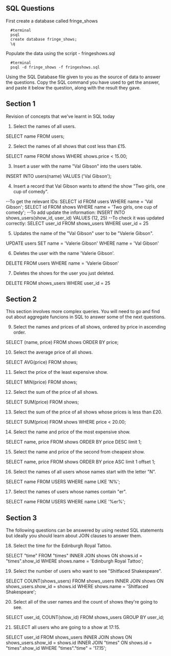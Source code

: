 ## SQL Questions

First create a database called fringe_shows
```
  #terminal
  psql
  create database fringe_shows;
  \q
```

Populate the data using the script - fringeshows.sql
```
  #terminal
  psql -d fringe_shows -f fringeshows.sql
```

Using the SQL Database file given to you as the source of data to answer the questions.  Copy the SQL command you have used to get the answer, and paste it below the question, along with the result they gave.


## Section 1

  Revision of concepts that we've learnt in SQL today

  1. Select the names of all users.

  SELECT name FROM users;

  2. Select the names of all shows that cost less than £15.

 SELECT name FROM shows WHERE shows.price < 15.00; 

  3. Insert a user with the name "Val Gibson" into the users table.

  INSERT INTO users(name) VALUES ('Val Gibson');

  4. Insert a record that Val Gibson wants to attend the show "Two girls, one cup of comedy".

  --To get the relevant IDs:
  SELECT id FROM users WHERE name = 'Val Gibson';
  SELECT id FROM shows WHERE name = 'Two girls, one cup of comedy';
  --To add update the information:
  INSERT INTO shows_users(show_id, user_id) VALUES (12, 25)
  --To check it was updated correctly:
  SELECT user_id FROM shows_users WHERE user_id = 25

  5. Updates the name of the "Val Gibson" user to be "Valerie Gibson".

  UPDATE users SET name = 'Valerie Gibson' WHERE name = 'Val Gibson'

  6. Deletes the user with the name 'Valerie Gibson'.

  DELETE FROM users WHERE name = 'Valerie Gibson'

  7. Deletes the shows for the user you just deleted.

  DELETE FROM shows_users WHERE user_id = 25


## Section 2

  This section involves more complex queries.  You will need to go and find out about aggregate funcions in SQL to answer some of the next questions.

  9. Select the names and prices of all shows, ordered by price in ascending order.

  SELECT (name, price) FROM shows ORDER BY price;

  10. Select the average price of all shows.

  SELECT AVG(price) FROM shows;  

  11. Select the price of the least expensive show.

  SELECT MIN(price) FROM shows;
  
  12. Select the sum of the price of all shows.

  SELECT SUM(price) FROM shows;

  13. Select the sum of the price of all shows whose prices is less than £20.

  SELECT SUM(price) FROM shows WHERE price < 20.00;

  14. Select the name and price of the most expensive show.

  SELECT name, price FROM shows ORDER BY price DESC limit 1;

  15. Select the name and price of the second from cheapest show.

  SELECT name, price FROM shows ORDER BY price ASC limit 1 offset 1;

  16. Select the names of all users whose names start with the letter "N".

  SELECT name FROM USERS WHERE name LIKE 'N%';

  17. Select the names of users whose names contain "er".

  SELECT name FROM USERS WHERE name LIKE '%er%';





## Section 3

  The following questions can be answered by using nested SQL statements but ideally you should learn about JOIN clauses to answer them.

  18. Select the time for the Edinburgh Royal Tattoo.

  SELECT "time" FROM "times" INNER JOIN shows ON shows.id = "times".show_id WHERE shows.name = 'Edinburgh Royal Tattoo';
  
  19. Select the number of users who want to see "Shitfaced Shakespeare".

  SELECT COUNT(shows_users) FROM shows_users INNER JOIN shows ON shows_users.show_id = shows.id WHERE shows.name = 'Shitfaced Shakespeare';

  20. Select all of the user names and the count of shows they're going to see.

  SELECT user_id, COUNT(show_id) FROM shows_users GROUP BY user_id;

  21. SELECT all users who are going to a show at 17:15.

  SELECT user_id FROM shows_users INNER JOIN shows ON shows_users.show_id = shows.id INNER JOIN "times" ON shows.id = "times".show_id WHERE "times"."time" = '17.15';